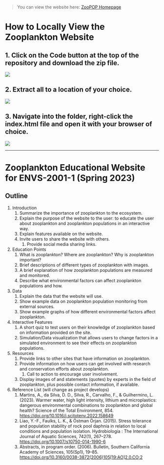 > You can view the website here: [ZooPOP Homepage](https://zoopop.netlify.app/ "ZooPOP Homepage")

# How to Locally View the Zooplankton Website

## 1. Click on the Code button at the top of the repository and download the zip file.

   ![][img1]

## 2. Extract all to a location of your choice.

   ![][img2]

## 3. Navigate into the folder, right-click the index.html file and open it with your browser of choice.

   ![][img3]

---
# Zooplankton Educational Website for ENVS-2001-1 (Spring 2023)

## Outline

1. Introduction
   1. Summarize the importance of zooplankton to the ecosystem.
   2. Explain the purpose of the website to the user: to educate the user about zooplankton and zooplankton populations in an interactive way.
   3. Explain features available on the website.
   4. Invite users to share the website with others.
      1. Provide social media sharing links.
2. Education Points
   1. What is zooplankton? Where are zooplankton? Why is zooplankton important?
   2. Brief descriptions of different types of zooplankton with images.
   3. A brief explanation of how zooplankton populations are measured and monitored.
   4. Describe what environmental factors can affect zooplankton populations and how.
3. Data
   1. Explain the data that the website will use.
   2. Show example data on zooplankton population monitoring from external sources.
   3. Show example graphs of how different environmental factors affect zooplankton.
4. Interactive Features
   1. A short quiz to test users on their knowledge of zooplankton based on information provided on the site.
   2. Simulation/Data visualization that allows users to change factors in a simulated environment to see their effects on zooplankton populations.
5. Resources
   1. Provide links to other sites that have information on zooplankton.
   2. Provide information on how users can get involved with research and conservation efforts about zooplankton.
      1. Call to action to encourage user involvement.
   3. Display images of and statements (quotes) by experts in the field of zooplankton, plus possible contact information, if available.
6. Reference List (will change as project develops)
   1. Martins, A., da Silva, D. D., Silva, R., Carvalho, F., & Guilhermino, L. (2023). Warmer water, high light intensity, lithium and microplastics: dangerous environmental combinations to zooplankton and global health? Science of the Total Environment, 854. https://doi.org/10.1016/j.scitotenv.2022.158649
   2. Liao, Y.-F., Faulks, L. K., & Östman Örjan. (2015). Stress tolerance and population stability of rock pool daphnia in relation to local conditions and population isolation. Hydrobiologia : The International Journal of Aquatic Sciences, 742(1), 267–278. https://doi.org/10.1007/s10750-014-1990-6
   3. Abstracts, in program order. (2006). Bulletin, Southern California Academy of Sciences, 105(Sp1), 19–85. https://doi.org/10.3160/0038-3872(2006)105[19:AO]2.0.CO;2 

[img1]: img/click_code_download_zip.png
[img2]: img/extract_all.png
[img3]: img/navigate_to_open_with_browser.png